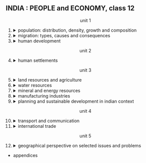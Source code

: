 ## INDIA : PEOPLE and ECONOMY, class 12

<center>unit 1</center>

1.  <details><summary>population: distribution, density, growth and composition</summary>
    
    -   distribution
    -   density
    -   growth
        -   phases
        -   regional variation in growth
    -   population composition
        -   rural and urban
        -   linguistic
            -   linguistic classification
        -   religious
        -   working population
        -   promoting gender sensitivity through 'beti bachao - beti padhao' social campaign        
    </details>
2.  <details><summary>migration: types, causes and consequences</summary>
    
    -   migration
    -   streams
    -   spatial variation
    -   causes
    -   <details><summary>consequences</summary>
        
        -   economic
        -   demographic
        -   social
        -   environmental
        -   others
        </details>
    </details>
3.  <details><summary>human development</summary>
    
    -   human development in india
    -   indicators of economic attainments
    -   indicators of a healthy life
    -   indicators of social empowerment
    -   HDI in india
    -   population, environment and development
    </details>

<center>unit 2</center>

4.  <details><summary>human settlements</summary>
    
    -   settlements
    -   urban and rural
    -   <details><summary>types of rural settements</summary>

        -   clustered/agglomerated/nucleated
        -   semi-clustered/fragmented
        -   hamleted
        -   dispersed/isolated
        </details>    
    -   urban settlements
        -   evolution of towns in india
            -   ancient 
            -   medieval
            -   modern
    -   urbanisation in india
    -   classification of towns on the basis of population size
    -   <details><summary>functional classification of towns</summary>

        -   administrative towns and cities
        -   industrial towns
        -   transport cities
        -   commercial towns
        -   mining towns
        -   garrisson cantonment towns
        -   educational
        -   religious and cultural towns
        -   tourist towns

        </details>
    -   smart cities mission
    </details>

<center>unit 3</center>

5.  <details><summary>land resources and agriculture</summary>
    
    -   <details><summary>land use categories</summary>
        
        -   forests
        -   barren and wasteland
        -   land put to non-agricultural uses
        -   area under permanent pastures and grazing lands
        -   area under miscellaneous tree cops and groves
        -   culturable wasteland
        -   current fallow
        -   fallow other than current fallow
        -   net area sown 
        </details>
    -   <details><summary>land-use changes in india</summary>

        </details>
    -   common property resources
    -   agricultural land use in india
        -   CI
    -   cropping seasons in india
        -   kharif, rabi, zaid
    -   types of farming
    -   <details><summary>foodgrains</summary>
        
        -   <details><summary>cereals</summary>
            
            -   rice
            -   wheat
            -   jowar
            -   bajra
            -   maize
            </details>
        -   <details><summary>pulses</summary>

            -   gram
            -   tur (arhar)
            </details>  
        </details>
    -   <details><summary>oilseeds</summary>
        
        -   groundnut
        -   rapeseed
        -   mustard
        -   other
        </details>
    -   <details><summary>fibre crops</summary>
        
        -   cotton
        -   jute
        </details>
    -   <details><summary>other crops</summary>

        -   sugarcane
        -   tea
        -   coffee
        </details> 
    -   agricultural development in india
        -   growth of agricultural output and technology
    -   <details><summary>problems in indian agriculture</summary>
        
        -   dependence on erratic monsoon
        -   low productivity
        -   constraints of fnancial resources and indebtedness
        -   lack of land reforms
        -   small farm size and fragmentation of landholdings
        -   lack of commercialisation
        -   vast underemployment
        -   degradation of cultivable land
        </details>                                  
    </details>
6.  <details><summary>water resources</summary>
    
    </details>
7.  <details><summary>mineral and energy resources</summary>
    
    </details>
8.  <details><summary>manufacturing industries</summary>
    
    </details>
9.  <details><summary>planning and sustainable development in indian context</summary>
    
    </details>

<center>unit 4</center>

10. <details><summary>transport and communication</summary>
    
    </details>
11. <details><summary>international trade</summary>
    
    </details>

<center>unit 5</center>

12. <details><summary>geographical perspective on selected issues and problems</summary>

    </details>
-   appendices